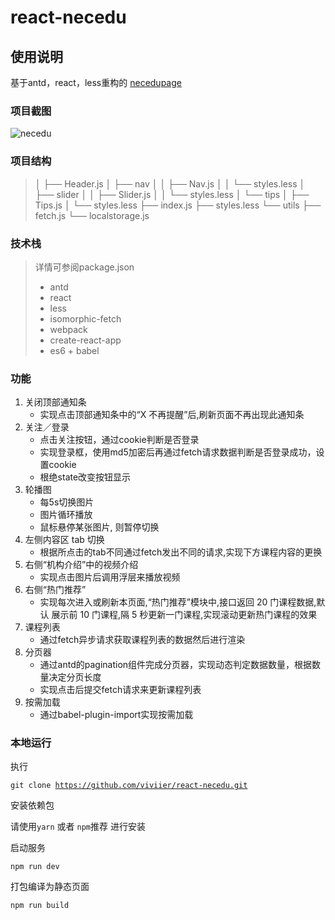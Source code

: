 # react-necedu

## 使用说明
基于antd，react，less重构的 [necedupage](https://github.com/viviier/necedupage)

### 项目截图
![necedu](http://okuesjok0.bkt.clouddn.com/necedu.gif)

### 项目结构

> │       ├── Header.js
> │       ├── nav
> │       │   ├── Nav.js
> │       │   └── styles.less
> │       ├── slider
> │       │   ├── Slider.js
> │       │   └── styles.less
> │       └── tips
> │           ├── Tips.js
> │           └── styles.less
> ├── index.js
> ├── styles.less
> └── utils
>     ├── fetch.js
>     └── localstorage.js
	
### 技术栈

> 详情可参阅package.json
> 
> * antd
> * react
> * less
> * isomorphic-fetch
> * webpack
> * create-react-app
> * es6 + babel

### 功能

1. 关闭顶部通知条
	* 实现点击顶部通知条中的“X 不再提醒”后,刷新页面不再出现此通知条
2. 关注／登录
	* 点击关注按钮，通过cookie判断是否登录
	* 实现登录框，使用md5加密后再通过fetch请求数据判断是否登录成功，设置cookie
	* 根绝state改变按钮显示
3. 轮播图
	* 每5s切换图片
	* 图片循环播放
	* 鼠标悬停某张图片, 则暂停切换
4. 左侧内容区 tab 切换
	* 根据所点击的tab不同通过fetch发出不同的请求,实现下方课程内容的更换
5. 右侧“机构介绍”中的视频介绍
	* 实现点击图片后调用浮层来播放视频
6. 右侧“热门推荐”
	* 实现每次进入或刷新本页面,“热门推荐”模块中,接口返回 20 门课程数据,默认 展示前 10 门课程,隔 5 秒更新一门课程,实现滚动更新热门课程的效果
7. 课程列表
	* 通过fetch异步请求获取课程列表的数据然后进行渲染
8. 分页器
	* 通过antd的pagination组件完成分页器，实现动态判定数据数量，根据数量决定分页长度
	* 实现点击后提交fetch请求来更新课程列表
9. 按需加载
	* 通过babel-plugin-import实现按需加载

### 本地运行

执行

<code>git clone https://github.com/viviier/react-necedu.git</code>

安装依赖包

请使用<code>yarn</code> 或者 <code>npm</code>推荐 进行安装

启动服务

<code>npm run dev</code>

打包编译为静态页面

<code>npm run build</code>